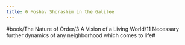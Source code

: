 ```yaml
---
title: 6 Moshav Shorashim in the Galilee
---
```




#book/The Nature of Order/3 A Vision of a Living World/11 Necessary further dynamics of any neighborhood which comes to life#